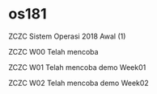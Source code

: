 # os181
ZCZC Sistem Operasi 2018 Awal (1)

ZCZC W00 Telah mencoba

ZCZC W01 Telah mencoba demo Week01

ZCZC W02 Telah mencoba demo Week02
